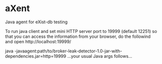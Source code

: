 # aXent
Java agent for eXist-db testing

To run java client and set mini HTTP server port to 19999 (default 12251) so that you can access the information from your browser, do the followind and open http://localhost:19999/

java -javaagent:path/to/broker-leak-detector-1.0-jar-with-dependencies.jar=http=19999 ...your usual Java args follows...

